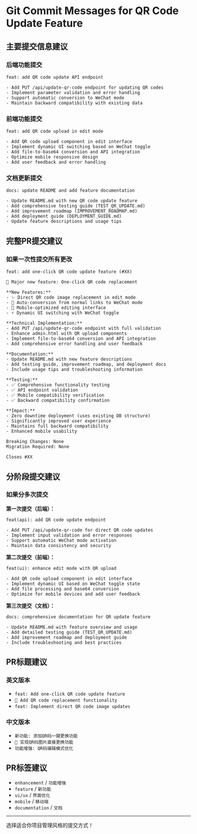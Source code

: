 # Git Commit Messages for QR Code Update Feature

## 主要提交信息建议

### 后端功能提交
```
feat: add QR code update API endpoint

- Add PUT /api/update-qr-code endpoint for updating QR codes
- Implement parameter validation and error handling
- Support automatic conversion to WeChat mode
- Maintain backward compatibility with existing data
```

### 前端功能提交
```
feat: add QR code upload in edit mode

- Add QR code upload component in edit interface
- Implement dynamic UI switching based on WeChat toggle
- Add file-to-base64 conversion and API integration
- Optimize mobile responsive design
- Add user feedback and error handling
```

### 文档更新提交
```
docs: update README and add feature documentation

- Update README.md with new QR code update feature
- Add comprehensive testing guide (TEST_QR_UPDATE.md)
- Add improvement roadmap (IMPROVEMENT_ROADMAP.md)
- Add deployment guide (DEPLOYMENT_GUIDE.md)
- Update feature descriptions and usage tips
```

## 完整PR提交建议

### 如果一次性提交所有更改
```
feat: add one-click QR code update feature (#XX)

🚀 Major new feature: One-click QR code replacement

**New Features:**
- ✨ Direct QR code image replacement in edit mode
- 🔄 Auto-conversion from normal links to WeChat mode  
- 📱 Mobile-optimized editing interface
- ⚡ Dynamic UI switching with WeChat toggle

**Technical Implementation:**
- Add PUT /api/update-qr-code endpoint with full validation
- Enhance admin.html with QR upload components
- Implement file-to-base64 conversion and API integration
- Add comprehensive error handling and user feedback

**Documentation:**
- Update README.md with new feature descriptions
- Add testing guide, improvement roadmap, and deployment docs
- Include usage tips and troubleshooting information

**Testing:**
- ✅ Comprehensive functionality testing
- ✅ API endpoint validation
- ✅ Mobile compatibility verification
- ✅ Backward compatibility confirmation

**Impact:**
- Zero downtime deployment (uses existing DB structure)
- Significantly improved user experience
- Maintains full backward compatibility
- Enhanced mobile usability

Breaking Changes: None
Migration Required: None

Closes #XX
```

## 分阶段提交建议

### 如果分多次提交

**第一次提交（后端）：**
```
feat(api): add QR code update endpoint

- Add PUT /api/update-qr-code for direct QR code updates
- Implement input validation and error responses
- Support automatic WeChat mode activation
- Maintain data consistency and security
```

**第二次提交（前端）：**
```
feat(ui): enhance edit mode with QR upload

- Add QR code upload component in edit interface
- Implement dynamic UI based on WeChat toggle state
- Add file processing and base64 conversion
- Optimize for mobile devices and add user feedback
```

**第三次提交（文档）：**
```
docs: comprehensive documentation for QR update feature

- Update README.md with feature overview and usage
- Add detailed testing guide (TEST_QR_UPDATE.md)
- Add improvement roadmap and deployment guide
- Include troubleshooting and best practices
```

## PR标题建议

### 英文版本
- `feat: Add one-click QR code update feature`
- `🚀 Add QR code replacement functionality`
- `feat: Implement direct QR code image updates`

### 中文版本  
- `新功能: 添加QR码一键更换功能`
- `🚀 实现QR码图片直接更换功能`
- `功能增强: QR码编辑模式优化`

## PR标签建议
- `enhancement` / `功能增强`
- `feature` / `新功能`
- `ui/ux` / `界面优化`
- `mobile` / `移动端`
- `documentation` / `文档`

---
选择适合你项目管理风格的提交方式！
